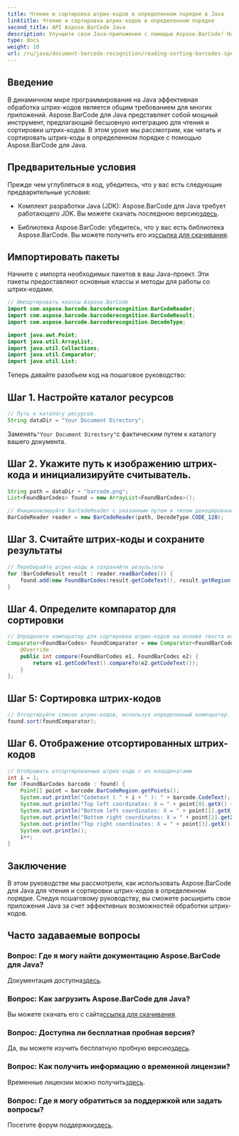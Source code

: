 ```yaml
---
title: Чтение и сортировка штрих-кодов в определенном порядке в Java
linktitle: Чтение и сортировка штрих-кодов в определенном порядке
second_title: API Aspose.BarCode Java
description: Улучшите свои Java-приложения с помощью Aspose.BarCode! Научитесь эффективно читать и сортировать штрих-коды. Следуйте нашему пошаговому руководству для бесшовной интеграции.
type: docs
weight: 10
url: /ru/java/document-barcode-recognition/reading-sorting-barcodes-specific-order/
---
```


## Введение

В динамичном мире программирования на Java эффективная обработка штрих-кодов является общим требованием для многих приложений. Aspose.BarCode для Java представляет собой мощный инструмент, предлагающий бесшовную интеграцию для чтения и сортировки штрих-кодов. В этом уроке мы рассмотрим, как читать и сортировать штрих-коды в определенном порядке с помощью Aspose.BarCode для Java.

## Предварительные условия

Прежде чем углубляться в код, убедитесь, что у вас есть следующие предварительные условия:

-  Комплект разработки Java (JDK): Aspose.BarCode для Java требует работающего JDK. Вы можете скачать последнюю версию[здесь](https://www.oracle.com/java/technologies/javase-downloads.html).

-  Библиотека Aspose.BarCode: убедитесь, что у вас есть библиотека Aspose.BarCode. Вы можете получить его из[ссылка для скачивания](https://releases.aspose.com/barcode/java/).

## Импортировать пакеты

Начните с импорта необходимых пакетов в ваш Java-проект. Эти пакеты предоставляют основные классы и методы для работы со штрих-кодами.

```java
// Импортировать классы Aspose.BarCode
import com.aspose.barcode.barcoderecognition.BarCodeReader;
import com.aspose.barcode.barcoderecognition.BarCodeResult;
import com.aspose.barcode.barcoderecognition.DecodeType;

import java.awt.Point;
import java.util.ArrayList;
import java.util.Collections;
import java.util.Comparator;
import java.util.List;
```

Теперь давайте разобьем код на пошаговое руководство:

## Шаг 1. Настройте каталог ресурсов

```java
// Путь к каталогу ресурсов.
String dataDir = "Your Document Directory";
```

 Заменять`"Your Document Directory"`с фактическим путем к каталогу вашего документа.

## Шаг 2. Укажите путь к изображению штрих-кода и инициализируйте считыватель.

```java
String path = dataDir + "barcode.png";
List<FoundBarCodes> found = new ArrayList<FoundBarCodes>();

// Инициализируйте BarCodeReader с указанным путем и типом декодирования.
BarCodeReader reader = new BarCodeReader(path, DecodeType.CODE_128);
```

## Шаг 3. Считайте штрих-коды и сохраните результаты

```java
// Перебирайте штрих-коды и сохраняйте результаты
for (BarCodeResult result : reader.readBarCodes()) {
    found.add(new FoundBarCodes(result.getCodeText(), result.getRegion()));
}
```

## Шаг 4. Определите компаратор для сортировки

```java
// Определите компаратор для сортировки штрих-кодов на основе текста кода.
Comparator<FoundBarCodes> foundComparator = new Comparator<FoundBarCodes>() {
    @Override
    public int compare(FoundBarCodes e1, FoundBarCodes e2) {
        return e1.getCodeText().compareTo(e2.getCodeText());
    }
};
```

## Шаг 5: Сортировка штрих-кодов

```java
// Отсортируйте список штрих-кодов, используя определенный компаратор.
found.sort(foundComparator);
```

## Шаг 6. Отображение отсортированных штрих-кодов

```java
// Отображать отсортированные штрих-коды с их координатами
int i = 1;
for (FoundBarCodes barcode : found) {
    Point[] point = barcode.BarCodeRegion.getPoints();
    System.out.println("Codetext ( " + i + " ): " + barcode.CodeText);
    System.out.println("Top left coordinates: X = " + point[0].getX() + ", Y = " + point[0].getY());
    System.out.println("Bottom left coordinates: X = " + point[1].getX() + ", Y = " + point[1].getY());
    System.out.println("Bottom right coordinates: X = " + point[2].getX() + ", Y = " + point[2].getY());
    System.out.println("Top right coordinates: X = " + point[3].getX() + ", Y = " + point[3].getY());
    System.out.println();
    i++;
}
```

## Заключение

В этом руководстве мы рассмотрели, как использовать Aspose.BarCode для Java для чтения и сортировки штрих-кодов в определенном порядке. Следуя пошаговому руководству, вы сможете расширить свои приложения Java за счет эффективных возможностей обработки штрих-кодов.

## Часто задаваемые вопросы

### Вопрос: Где я могу найти документацию Aspose.BarCode для Java?
 Документация доступна[здесь](https://reference.aspose.com/barcode/java/).

### Вопрос: Как загрузить Aspose.BarCode для Java?
 Вы можете скачать его с сайта[ссылка для скачивания](https://releases.aspose.com/barcode/java/).

### Вопрос: Доступна ли бесплатная пробная версия?
 Да, вы можете изучить бесплатную пробную версию[здесь](https://releases.aspose.com/).

### Вопрос: Как получить информацию о временной лицензии?
 Временные лицензии можно получить[здесь](https://purchase.aspose.com/temporary-license/).

### Вопрос: Где я могу обратиться за поддержкой или задать вопросы?
 Посетите форум поддержки[здесь](https://forum.aspose.com/c/barcode/13).
